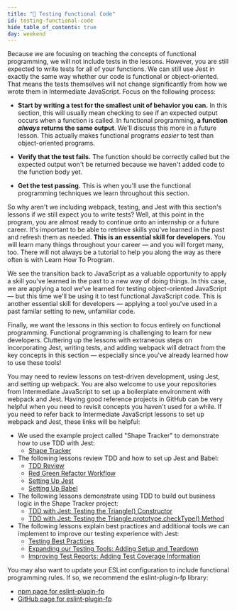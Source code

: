 ```yaml
---
title: "📓 Testing Functional Code"
id: testing-functional-code
hide_table_of_contents: true
day: weekend
---
```


Because we are focusing on teaching the concepts of functional programming, we will not include tests in the lessons. However, you are still expected to write tests for all of your functions. We can still use Jest in exactly the same way whether our code is functional or object-oriented. That means the tests themselves will not change significantly from how we wrote them in Intermediate JavaScript. Focus on the following process:

* **Start by writing a test for the smallest unit of behavior you can.** In this section, this will usually mean checking to see if an expected output occurs when a function is called. In functional programming, **a function _always_ returns the same output**. We'll discuss this more in a future lesson. This actually makes functional programs _easier_ to test than object-oriented programs.

* **Verify that the test fails.** The function should be correctly called but the expected output won't be returned because we haven't added code to the function body yet.

* **Get the test passing.** This is when you'll use the functional programming techniques we learn throughout this section.

So why aren't we including webpack, testing, and Jest with this section's lessons if we still expect you to write tests? Well, at this point in the program, you are almost ready to continue onto an internship or a future career. It's important to be able to retrieve skills you've learned in the past and refresh them as needed. **This is an essential skill for developers.** You will learn many things throughout your career — and you will forget many, too. There will not always be a tutorial to help you along the way as there often is with Learn How To Program.

We see the transition back to JavaScript as a valuable opportunity to apply a skill you've learned in the past to a new way of doing things. In this case, we are applying a tool we've learned for testing object-oriented JavaScript — but this time we'll be using it to test functional JavaScript code. This is another essential skill for developers — applying a tool you've used in a past familar setting to new, unfamiliar code.

Finally, we want the lessons in this section to focus entirely on functional programming. Functional programming is challenging to learn for new developers. Cluttering up the lessons with extraneous steps on incorporating Jest, writing tests, and adding webpack will detract from the key concepts in this section — especially since you've already learned how to use these tools!

You may need to review lessons on test-driven development, using Jest, and setting up webpack. You are also welcome to use your repositories from Intermediate JavaScript to set up a boilerplate environment with webpack and Jest. Having good reference projects in GitHub can be very helpful when you need to revisit concepts you haven't used for a while. If you need to refer back to Intermediate JavaScript lessons to set up webpack and Jest, these links will be helpful:

* We used the example project called "Shape Tracker" to demonstrate how to use TDD with Jest:
  * [Shape Tracker](https://github.com/epicodus-lessons/section-5-shape-tracker)
* The following lessons review TDD and how to set up Jest and Babel: 
  * [TDD Review](/intermediate-javascript/test-driven-development-and-environments-with-javascript/tdd-review)
  * [Red Green Refactor Workflow](/intermediate-javascript/test-driven-development-and-environments-with-javascript/red-green-refactor-workflow)
  * [Setting Up Jest](/intermediate-javascript/test-driven-development-and-environments-with-javascript/setting-up-jest)
  * [Setting Up Babel](/intermediate-javascript/test-driven-development-and-environments-with-javascript/setting-up-babel)
* The following lessons demonstrate using TDD to build out business logic in the Shape Tracker project:
  * [TDD with Jest: Testing the Triangle() Constructor](/intermediate-javascript/test-driven-development-and-environments-with-javascript/tdd-with-jest-testing-the-triangle-constructor)
  * [TDD with Jest: Testing the Triangle.prototype.checkType() Method](/intermediate-javascript/test-driven-development-and-environments-with-javascript/tdd-with-jest-testing-the-triangleprototypechecktype-method)
* The following lessons explain best practices and additional tools we can implement to improve our testing experience with Jest:
  * [Testing Best Practices](/intermediate-javascript/test-driven-development-and-environments-with-javascript/testing-best-practices)
  * [Expanding our Testing Tools: Adding Setup and Teardown](/intermediate-javascript/test-driven-development-and-environments-with-javascript/expanding-our-testing-tools-adding-setup-and-teardown)
  * [Improving Test Reports: Adding Test Coverage Information](/intermediate-javascript/test-driven-development-and-environments-with-javascript/improving-test-reports-adding-test-coverage-information)

You may also want to update your ESLint configuration to include functional programming rules. If so, we recommend the eslint-plugin-fp library:

* [npm page for eslint-plugin-fp](https://www.npmjs.com/package/eslint-plugin-fp)
* [GitHub page for eslint-plugin-fp](https://github.com/jfmengels/eslint-plugin-fp)
